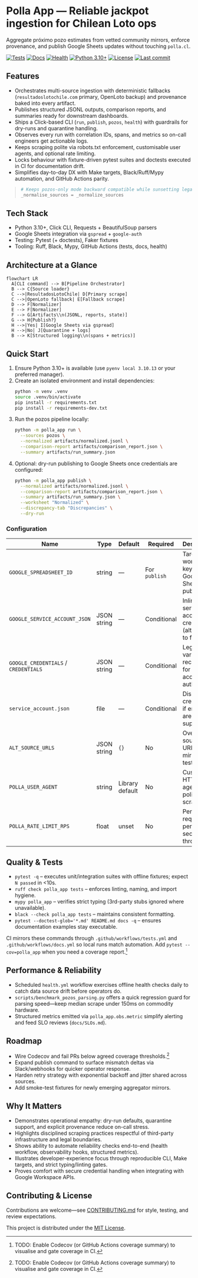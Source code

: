 # Polla App — Reliable jackpot ingestion for Chilean Loto ops

Aggregate próximo pozo estimates from vetted community mirrors, enforce provenance, and publish Google Sheets updates without touching `polla.cl`.

[![Tests](https://github.com/cortega26/polla/actions/workflows/tests.yml/badge.svg)](https://github.com/cortega26/polla/actions/workflows/tests.yml) [![Docs](https://github.com/cortega26/polla/actions/workflows/docs.yml/badge.svg)](https://github.com/cortega26/polla/actions/workflows/docs.yml) [![Health](https://github.com/cortega26/polla/actions/workflows/health.yml/badge.svg)](https://github.com/cortega26/polla/actions/workflows/health.yml) [![Python 3.10+](https://img.shields.io/badge/python-3.10%2B-3776AB?logo=python&logoColor=white)](https://www.python.org/downloads/release/python-3100/) [![License](https://img.shields.io/github/license/cortega26/polla)](license.md) [![Last commit](https://img.shields.io/github/last-commit/cortega26/polla)](https://github.com/cortega26/polla/commits/main)

## Features
- Orchestrates multi-source ingestion with deterministic fallbacks (`resultadoslotochile.com` primary, OpenLoto backup) and provenance baked into every artifact.
- Publishes structured JSONL outputs, comparison reports, and summaries ready for downstream dashboards.
- Ships a Click-based CLI (`run`, `publish`, `pozos`, `health`) with guardrails for dry-runs and quarantine handling.
- Observes every run with correlation IDs, spans, and metrics so on-call engineers get actionable logs.
- Keeps scraping polite via robots.txt enforcement, customisable user agents, and optional rate limiting.
- Locks behaviour with fixture-driven pytest suites and doctests executed in CI for documentation drift.
- Simplifies day-to-day DX with Make targets, Black/Ruff/Mypy automation, and GitHub Actions parity.

> ```python
> # Keeps pozos-only mode backward compatible while sunsetting legacy flags.
> _normalise_sources = _normalize_sources
> ```

## Tech Stack
- Python 3.10+, Click CLI, Requests + BeautifulSoup parsers
- Google Sheets integration via `gspread` + `google-auth`
- Testing: Pytest (+ doctests), Faker fixtures
- Tooling: Ruff, Black, Mypy, GitHub Actions (tests, docs, health)

## Architecture at a Glance
```mermaid
flowchart LR
  A[CLI command] --> B[Pipeline Orchestrator]
  B --> C{Source loader}
  C -->|ResultadosLotoChile| D[Primary scrape]
  C -->|OpenLoto fallback| E[Fallback scrape]
  D --> F[Normalizer]
  E --> F[Normalizer]
  F --> G[Artifacts\\n(JSONL, reports, state)]
  G --> H{Publish?}
  H -->|Yes| I[Google Sheets via gspread]
  H -->|No| J[Quarantine + logs]
  B --> K[Structured logging\\n(spans + metrics)]
```

## Quick Start
1. Ensure Python 3.10+ is available (use `pyenv local 3.10.13` or your preferred manager).
2. Create an isolated environment and install dependencies:
   ```bash
   python -m venv .venv
   source .venv/bin/activate
   pip install -r requirements.txt
   pip install -r requirements-dev.txt
   ```
3. Run the pozos pipeline locally:
   ```bash
   python -m polla_app run \
     --sources pozos \
     --normalized artifacts/normalized.jsonl \
     --comparison-report artifacts/comparison_report.json \
     --summary artifacts/run_summary.json
   ```
4. Optional: dry-run publishing to Google Sheets once credentials are configured:
   ```bash
   python -m polla_app publish \
     --normalized artifacts/normalized.jsonl \
     --comparison-report artifacts/comparison_report.json \
     --summary artifacts/run_summary.json \
     --worksheet "Normalized" \
     --discrepancy-tab "Discrepancies" \
     --dry-run
   ```

### Configuration
| Name | Type | Default | Required | Description |
| --- | --- | --- | --- | --- |
| `GOOGLE_SPREADSHEET_ID` | string | — | For `publish` | Target worksheet key for Google Sheets publishing. |
| `GOOGLE_SERVICE_ACCOUNT_JSON` | JSON string | — | Conditional | Inline service account credentials (alternative to file). |
| `GOOGLE_CREDENTIALS` / `CREDENTIALS` | JSON string | — | Conditional | Legacy env vars recognised for service account auth. |
| `service_account.json` | file | — | Conditional | Disk-based credentials if env vars are not supplied. |
| `ALT_SOURCE_URLS` | JSON string | `{}` | No | Override source URLs for mirrors or testing. |
| `POLLA_USER_AGENT` | string | Library default | No | Custom HTTP user agent for polite scraping. |
| `POLLA_RATE_LIMIT_RPS` | float | unset | No | Per-host requests-per-second throttle. |

## Quality & Tests
- `pytest -q` – executes unit/integration suites with offline fixtures; expect `N passed` in <10s.
- `ruff check polla_app tests` – enforces linting, naming, and import hygiene.
- `mypy polla_app` – verifies strict typing (3rd-party stubs ignored where unavailable).
- `black --check polla_app tests` – maintains consistent formatting.
- `pytest --doctest-glob='*.md' README.md docs -q` – ensures documentation examples stay executable.

CI mirrors these commands through `.github/workflows/tests.yml` and `.github/workflows/docs.yml` so local runs match automation. Add `pytest --cov=polla_app` when you need a coverage report.[^coverage]

## Performance & Reliability
- Scheduled `health.yml` workflow exercises offline health checks daily to catch data source drift before operators do.
- `scripts/benchmark_pozos_parsing.py` offers a quick regression guard for parsing speed—keep median scrape under 150ms on commodity hardware.
- Structured metrics emitted via `polla_app.obs.metric` simplify alerting and feed SLO reviews (`docs/SLOs.md`).

## Roadmap
- Wire Codecov and fail PRs below agreed coverage thresholds.[^coverage]
- Expand publish command to surface mismatch deltas via Slack/webhooks for quicker operator response.
- Harden retry strategy with exponential backoff and jitter shared across sources.
- Add smoke-test fixtures for newly emerging aggregator mirrors.

## Why It Matters
- Demonstrates operational empathy: dry-run defaults, quarantine support, and explicit provenance reduce on-call stress.
- Highlights disciplined scraping practices respectful of third-party infrastructure and legal boundaries.
- Shows ability to automate reliability checks end-to-end (health workflow, observability hooks, structured metrics).
- Illustrates developer-experience focus through reproducible CLI, Make targets, and strict typing/linting gates.
- Proves comfort with secure credential handling when integrating with Google Workspace APIs.

## Contributing & License
Contributions are welcome—see [CONTRIBUTING.md](CONTRIBUTING.md) for style, testing, and review expectations.

This project is distributed under the [MIT License](license.md).

[^coverage]: TODO: Enable Codecov (or GitHub Actions coverage summary) to visualise and gate coverage in CI.
